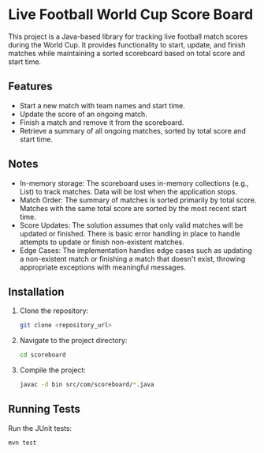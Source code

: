 # Live Football World Cup Score Board

This project is a Java-based library for tracking live football match scores during the World Cup. It provides functionality to start, update, and finish matches while maintaining a sorted scoreboard based on total score and start time.

## Features
- Start a new match with team names and start time.
- Update the score of an ongoing match.
- Finish a match and remove it from the scoreboard.
- Retrieve a summary of all ongoing matches, sorted by total score and start time.

## Notes
- In-memory storage: The scoreboard uses in-memory collections (e.g., List) to track matches. Data will be lost when the application stops.
- Match Order: The summary of matches is sorted primarily by total score. Matches with the same total score are sorted by the most recent start time.
- Score Updates: The solution assumes that only valid matches will be updated or finished. There is basic error handling in place to handle attempts to update or finish non-existent matches.
- Edge Cases: The implementation handles edge cases such as updating a non-existent match or finishing a match that doesn't exist, throwing appropriate exceptions with meaningful messages.

## Installation
1. Clone the repository:
   ```sh
   git clone <repository_url>
   ```
2. Navigate to the project directory:
   ```sh
   cd scoreboard
   ```
3. Compile the project:
   ```sh
   javac -d bin src/com/scoreboard/*.java
   ```

## Running Tests
Run the JUnit tests:
```sh
mvn test
```
